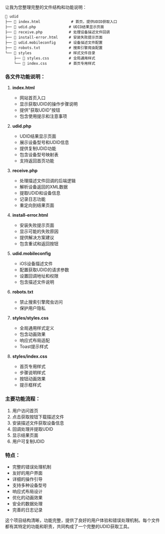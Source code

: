 让我为您整理完整的文件结构和功能说明：

```
📁 udid
├── 📄 index.html              # 首页，提供UDID获取入口
├── 📄 udid.php               # UDID结果显示页面
├── 📄 receive.php            # 处理设备描述文件回调
├── 📄 install-error.html     # 安装失败提示页面
├── 📄 udid.mobileconfig      # 设备描述文件配置
├── 📄 robots.txt             # 搜索引擎爬虫配置
└── 📁 styles                 # 样式文件目录
    ├── 📄 styles.css         # 全局通用样式
    └── 📄 index.css          # 首页专用样式
```

### 各文件功能说明：

1. **index.html**
   - 网站首页入口
   - 显示获取UDID的操作步骤说明
   - 提供"获取UDID"按钮
   - 包含使用提示和注意事项

2. **udid.php**
   - UDID结果显示页面
   - 展示设备型号和UDID信息
   - 提供复制UDID功能
   - 包含设备型号映射表
   - 支持返回首页功能

3. **receive.php**
   - 处理描述文件回调的后端逻辑
   - 解析设备返回的XML数据
   - 提取UDID和设备信息
   - 记录日志功能
   - 重定向到结果页面

4. **install-error.html**
   - 安装失败提示页面
   - 显示可能的失败原因
   - 提供解决方案建议
   - 包含重试和返回按钮

5. **udid.mobileconfig**
   - iOS设备描述文件
   - 配置获取UDID的请求参数
   - 设置回调地址和权限
   - 包含描述文件说明

6. **robots.txt**
   - 禁止搜索引擎爬虫访问
   - 保护用户隐私

7. **styles/styles.css**
   - 全局通用样式定义
   - 包含动画效果
   - 响应式布局适配
   - Toast提示样式

8. **styles/index.css**
   - 首页专用样式
   - 步骤说明样式
   - 按钮动画效果
   - 提示框样式

### 主要功能流程：

1. 用户访问首页
2. 点击获取按钮下载描述文件
3. 安装描述文件获取设备信息
4. 回调处理并提取UDID
5. 显示结果页面
6. 用户可复制UDID

### 特点：

- 完整的错误处理机制
- 友好的用户界面
- 详细的操作引导
- 支持多种设备型号
- 响应式布局设计
- 优化的动画效果
- 安全的数据处理
- 完善的日志记录

这个项目结构清晰，功能完整，提供了良好的用户体验和错误处理机制。每个文件都有其特定的功能和职责，共同构成了一个完整的UDID获取工具。

